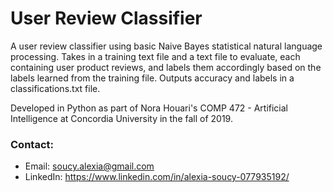 # User Review Classifier
A user review classifier using basic Naive Bayes statistical natural language processing. Takes in a training text file and a text file to evaluate, each containing user product reviews, and labels them accordingly based on the labels learned from the training file. Outputs accuracy and labels in a classifications.txt file.

Developed in Python as part of Nora Houari's COMP 472 - Artificial Intelligence at Concordia University in the fall of 2019.

### Contact:
* Email: soucy.alexia@gmail.com
* LinkedIn: https://www.linkedin.com/in/alexia-soucy-077935192/